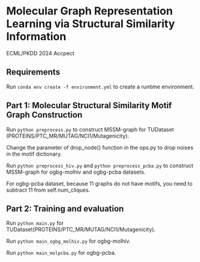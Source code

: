 # Molecular Graph Representation Learning via Structural Similarity Information
ECML/PKDD 2024 Accpect 

## Requirements
Run ```conda env create -f environment.yml``` to create a runtime environment.


## Part 1: Molecular Structural Similarity Motif Graph Construction
Run ```python preprocess.py``` to construct MSSM-graph for TUDataset (PROTEINS/PTC_MR/MUTAG/NCI1/Mutagenicity).

Change the parameter of drop_node() function in the ops.py to drop noises in the motif dictionary.

Run ```python preprocess_hiv.py``` and ```python preprocess_pcba.py``` to construct MSSM-graph for ogbg-molhiv and ogbg-pcba datasets.

For ogbg-pcba dataset, because 11 graphs do not have motifs, you need to subtract 11 from self.num_cliques.

## Part 2: Training and evaluation
Run ```python main.py``` for TUDataset(PROTEINS/PTC_MR/MUTAG/NCI1/Mutagenicity).

Run ```python main_ogbg_molhiv.py``` for ogbg-molhiv.

Run ```python main_molpcba.py``` for ogbg-pcba.
